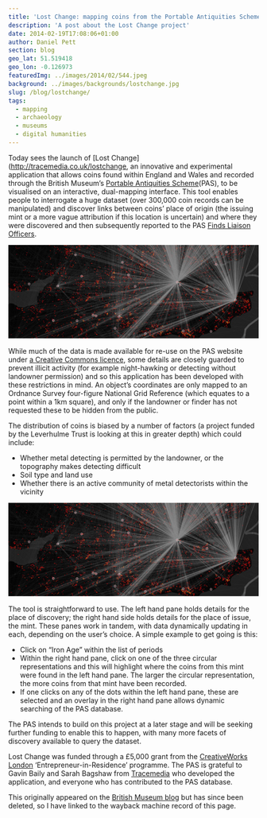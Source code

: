 ```yaml
---
title: 'Lost Change: mapping coins from the Portable Antiquities Scheme'
description: 'A post about the Lost Change project'
date: 2014-02-19T17:08:06+01:00
author: Daniel Pett
section: blog
geo_lat: 51.519418
geo_lon: -0.126973
featuredImg: ../images/2014/02/544.jpeg
background: ../images/backgrounds/lostchange.jpg
slug: /blog/lostchange/
tags:
  - mapping
  - archaeology
  - museums
  - digital humanities
---
```

Today sees the launch of [Lost Change](http://tracemedia.co.uk/lostchange, an innovative and experimental application that 
allows coins found within England and Wales and recorded through the British Museum’s [Portable Antiquities Scheme](http://finds.org.uk/)(PAS), 
to be visualised on an interactive, dual-mapping interface. This tool enables people to interrogate a huge dataset (over 300,000 
coin records can be manipulated) and discover links between coins’ place of origin (the issuing mint or a more vague 
attribution if this location is uncertain) and where they were discovered and then subsequently reported to the PAS 
[Finds Liaison Officers](http://finds.org.uk/contacts).

![Screenshot of the Lost Change mapping interface with lines to mints](../images/2014/02/544.jpeg)

While much of the data is made available for re-use on the PAS website under [a Creative Commons licence](http://creativecommons.org/licenses/by-sa/3.0/), 
some details are closely guarded to prevent illicit activity (for example night-hawking or detecting without landowner 
permission) and so this application has been developed with these restrictions in mind. An object’s coordinates are only 
mapped to an Ordnance Survey four-figure National Grid Reference (which equates to a point within a 1km square), and only 
if the landowner or finder has not requested these to be hidden from the public.

The distribution of coins is biased by a number of factors (a project funded by the Leverhulme Trust
is looking at this in greater depth) which could include:

  * Whether metal detecting is permitted by the landowner, or the topography makes detecting difficult
  * Soil type and land use
  * Whether there is an active community of metal detectorists within the vicinity

![Screenshot of the Lost Change mapping interface](../images/2014/02/544.jpeg)

The tool is straightforward to use. The left hand pane holds details for the place of discovery; the right hand side holds 
details for the place of issue, the mint. These panes work in tandem, with data dynamically updating in each, depending on 
the user’s choice. A simple example to get going is this:

  * Click on “Iron Age” within the list of periods
  * Within the right hand pane, click on one of the three circular representations and this will highlight where the coins from this mint were found in the left hand pane. The larger the circular representation, the more coins from that mint have been recorded.
  * If one clicks on any of the dots within the left hand pane, these are selected and an overlay in the right hand pane allows dynamic searching of the PAS database.

The PAS intends to build on this project at a later stage and will be seeking further funding to enable this to happen, 
with many more facets of discovery available to query the dataset.

Lost Change was funded through a £5,000 grant from the [CreativeWorks London](http://www.creativeworkslondon.org.uk/entrepreneur_scheme/gavin-baily-and-british-museum/)
‘Entrepreneur-in-Residence’ programme.  The PAS is grateful to Gavin Baily and Sarah Bagshaw from 
[Tracemedia](http://tracemedia.co.uk/) who developed the application, and everyone who has contributed to the PAS database.

This originally appeared on the [British Museum blog](https://web.archive.org/web/20140219200037/http://blog.britishmuseum.org/2014/02/19/lost-change-mapping-coins-from-the-portable-antiquities-scheme/) but has since been deleted, so I have linked to the wayback machine record of this page.